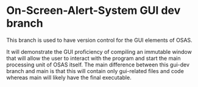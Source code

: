 # On-Screen-Alert-System GUI dev branch

This branch is used to have version control for the GUI elements of OSAS.

It will demonstrate the GUI proficiency of compiling an immutable window that will allow the user to interact with the program and start the main processing unit of OSAS itself.
The main difference between this gui-dev branch and main is that this will contain only gui-related files and code whereas main will likely have the final executable.